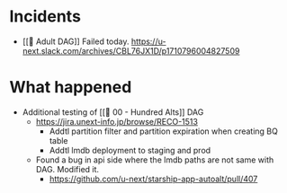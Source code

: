 # Incidents
* [[🎯 Adult DAG]] Failed today. https://u-next.slack.com/archives/CBL76JX1D/p1710796004827509

# What happened
* Additional testing of [[🕎 00 - Hundred Alts]] DAG
	* https://jira.unext-info.jp/browse/RECO-1513
		* Addtl partition filter and partition expiration when creating BQ table
		* Addtl lmdb deployment to staging and prod
	* Found a bug in api side where the lmdb paths are not same with DAG. Modified it.
		* https://github.com/u-next/starship-app-autoalt/pull/407